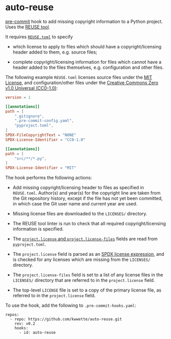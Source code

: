 # auto-reuse

[pre-commit] hook to add missing copyright information to a Python project. Uses
the [REUSE tool].

It requires [`REUSE.toml`][REUSE.toml] to specify

* which license to apply to files which should have a copyright/licensing header
  added to them, e.g. source files;

* complete copyright/licensing information for files which cannot have a header
  added to the files themselves, e.g. configuration and other files.

The following example `REUSE.toml` licenses source files under the [MIT
License], and configuration/other files under the [Creative Commons Zero v1.0
Universal (CC0-1.0)][CC0-1.0 License]:

```toml
version = 1

[[annotations]]
path = [
    ".gitignore",
    ".pre-commit-config.yaml",
    "pyproject.toml",
]
SPDX-FileCopyrightText = "NONE"
SPDX-License-Identifier = "CC0-1.0"

[[annotations]]
path = [
    "src/**/*.py",
]
SPDX-License-Identifier = "MIT"
```

The hook performs the following actions:

* Add missing copyright/licensing header to files as specified in `REUSE.toml`.
  Author(s) and year(s) for the copyright line are taken from the Git repository
  history, except if the file has not yet been committed, in which case the Git
  user name and current year are used.

* Missing license files are downloaded to the `LICENSES/` directory.

* The REUSE tool linter is run to check that all required copyright/licensing
  information is specified.

* The [`project.license` and `project.license-files`][license-and-license-files]
  fields are read from `pyproject.toml`.

* The `project.license` field is parsed as an [SPDX license expression], and is
  checked for any licenses which are missing from the `LICENSES/` directory.

* The `project.license-files` field is set to a list of any license files in the
  `LICENSES/` directory that are referred to in the `project.license` field.

* The top-level `LICENSE` file is set to a copy of the primary license file, as
  referred to in the `project.license` field.

To use the hook, add the following to `.pre-commit-hooks.yaml`:

```
repos:
  - repo: https://github.com/kwwette/auto-reuse.git
    rev: v0.2
    hooks:
      - id: auto-reuse
```

[pre-commit]:                   https://pre-commit.com/
[REUSE tool]:                   https://reuse.software/dev/#tool
[REUSE.toml]:                   https://reuse.software/spec-3.3/#reusetoml
[MIT License]:                  https://spdx.org/licenses/MIT.html
[CC0-1.0 License]:              https://spdx.org/licenses/CC0-1.0.html
[license-and-license-files]:    https://packaging.python.org/en/latest/guides/writing-pyproject-toml/#license-and-license-files
[SPDX license expression]:      https://packaging.python.org/en/latest/glossary/#term-License-Expression
